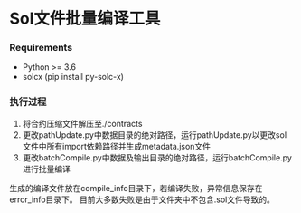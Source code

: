 # Sol文件批量编译工具
### Requirements
* Python >= 3.6
* solcx (pip install py-solc-x)
### 执行过程
1. 将合约压缩文件解压至./contracts
2. 更改pathUpdate.py中数据目录的绝对路径，运行pathUpdate.py以更改sol文件中所有import依赖路径并生成metadata.json文件
3. 更改batchCompile.py中数据及输出目录的绝对路径，运行batchCompile.py进行批量编译

生成的编译文件放在compile_info目录下，若编译失败，异常信息保存在error_info目录下。
目前大多数失败是由于文件夹中不包含.sol文件导致的。


